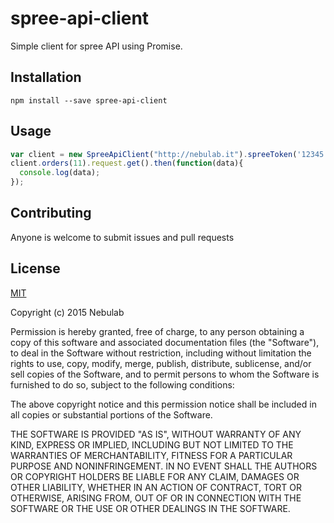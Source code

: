 spree-api-client
================

Simple client for spree API using Promise.

Installation
------------

    npm install --save spree-api-client

Usage
-----

```javascript
var client = new SpreeApiClient("http://nebulab.it").spreeToken('12345').prefix('v1');
client.orders(11).request.get().then(function(data){
  console.log(data);
});
```

Contributing
------------

Anyone is welcome to submit issues and pull requests

License
-------

[MIT](http://opensource.org/licenses/MIT)

Copyright (c) 2015 Nebulab

Permission is hereby granted, free of charge, to any person obtaining a copy of
this software and associated documentation files (the "Software"), to deal in
the Software without restriction, including without limitation the rights to
use, copy, modify, merge, publish, distribute, sublicense, and/or sell copies of
the Software, and to permit persons to whom the Software is furnished to do so,
subject to the following conditions:

The above copyright notice and this permission notice shall be included in all
copies or substantial portions of the Software.

THE SOFTWARE IS PROVIDED "AS IS", WITHOUT WARRANTY OF ANY KIND, EXPRESS OR
IMPLIED, INCLUDING BUT NOT LIMITED TO THE WARRANTIES OF MERCHANTABILITY, FITNESS
FOR A PARTICULAR PURPOSE AND NONINFRINGEMENT. IN NO EVENT SHALL THE AUTHORS OR
COPYRIGHT HOLDERS BE LIABLE FOR ANY CLAIM, DAMAGES OR OTHER LIABILITY, WHETHER
IN AN ACTION OF CONTRACT, TORT OR OTHERWISE, ARISING FROM, OUT OF OR IN
CONNECTION WITH THE SOFTWARE OR THE USE OR OTHER DEALINGS IN THE SOFTWARE.

